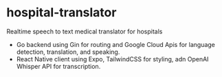 # hospital-translator
Realtime speech to text medical translator for hospitals

- Go backend using Gin for routing and Google Cloud Apis for language detection, translation, and speaking.
- React Native client using Expo, TailwindCSS for styling, adn OpenAI Whisper API for transcription.
